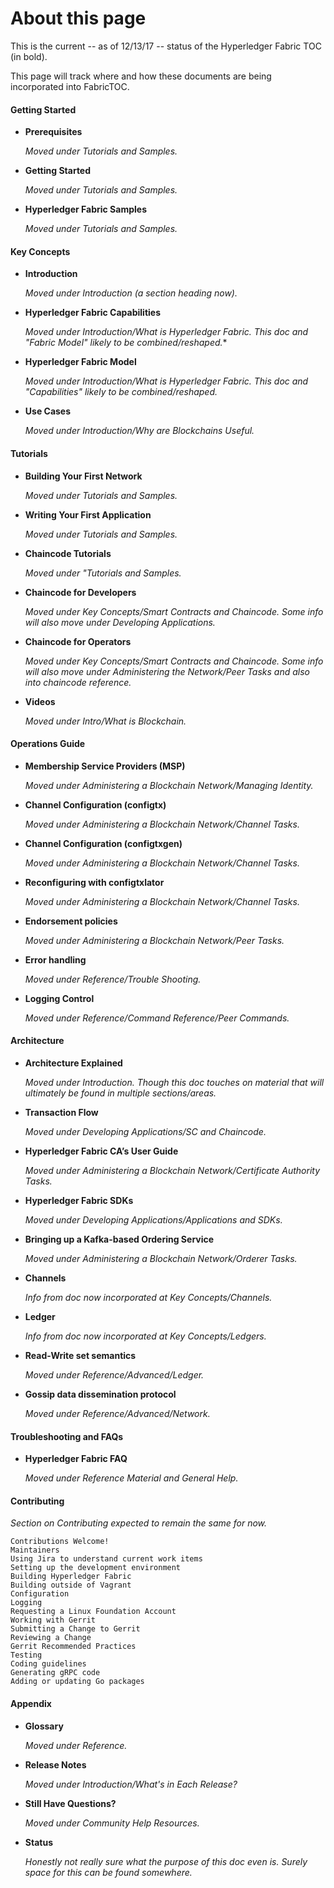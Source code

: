 # About this page

This is the current -- as of 12/13/17 -- status of the Hyperledger Fabric TOC (in bold).

This page will track where and how these documents are being incorporated into FabricTOC.


#### Getting Started

* **Prerequisites**

  *Moved under Tutorials and Samples.*

* **Getting Started**

  *Moved under Tutorials and Samples.*

* **Hyperledger Fabric Samples**

  *Moved under Tutorials and Samples.*

#### Key Concepts

* **Introduction**

    *Moved under Introduction (a section heading now).*

* **Hyperledger Fabric Capabilities**

    *Moved under Introduction/What is Hyperledger Fabric. This doc and "Fabric Model" likely to be combined/reshaped.**

* **Hyperledger Fabric Model**

    *Moved under Introduction/What is Hyperledger Fabric. This doc and "Capabilities" likely to be combined/reshaped.*

* **Use Cases**

    *Moved under Introduction/Why are Blockchains Useful.*

#### Tutorials

* **Building Your First Network**

    *Moved under Tutorials and Samples.*

* **Writing Your First Application**

    *Moved under Tutorials and Samples.*

* **Chaincode Tutorials**

    *Moved under "Tutorials and Samples.*

* **Chaincode for Developers**

    *Moved under Key Concepts/Smart Contracts and Chaincode. Some info will also move under Developing Applications.*

* **Chaincode for Operators**

    *Moved under Key Concepts/Smart Contracts and Chaincode. Some info will also move under Administering the Network/Peer Tasks and also into chaincode reference.*

* **Videos**

    *Moved under Intro/What is Blockchain.*


#### Operations Guide

* **Membership Service Providers (MSP)**

    *Moved under Administering a Blockchain Network/Managing Identity.*

* **Channel Configuration (configtx)**

    *Moved under Administering a Blockchain Network/Channel Tasks.*

* **Channel Configuration (configtxgen)**

    *Moved under Administering a Blockchain Network/Channel Tasks.*

* **Reconfiguring with configtxlator**

    *Moved under Administering a Blockchain Network/Channel Tasks.*

* **Endorsement policies**

    *Moved under Administering a Blockchain Network/Peer Tasks.*

* **Error handling**

    *Moved under Reference/Trouble Shooting.*

* **Logging Control**

    *Moved under Reference/Command Reference/Peer Commands.*

#### Architecture

* **Architecture Explained**

    *Moved under Introduction. Though this doc touches on material that will ultimately be found in multiple sections/areas.*

* **Transaction Flow**

    *Moved under Developing Applications/SC and Chaincode.*

* **Hyperledger Fabric CA’s User Guide**

    *Moved under Administering a Blockchain Network/Certificate Authority Tasks.*

* **Hyperledger Fabric SDKs**

    *Moved under Developing Applications/Applications and SDKs.*

* **Bringing up a Kafka-based Ordering Service**

    *Moved under Administering a Blockchain Network/Orderer Tasks.*

* **Channels**

    *Info from doc now incorporated at Key Concepts/Channels.*

* **Ledger**

    *Info from doc now incorporated at Key Concepts/Ledgers.*

* **Read-Write set semantics**

    *Moved under Reference/Advanced/Ledger.*

* **Gossip data dissemination protocol**

    *Moved under Reference/Advanced/Network.*

#### Troubleshooting and FAQs

* **Hyperledger Fabric FAQ**

    *Moved under Reference Material and General Help.*

#### Contributing

*Section on Contributing expected to remain the same for now.*

    Contributions Welcome!
    Maintainers
    Using Jira to understand current work items
    Setting up the development environment
    Building Hyperledger Fabric
    Building outside of Vagrant
    Configuration
    Logging
    Requesting a Linux Foundation Account
    Working with Gerrit
    Submitting a Change to Gerrit
    Reviewing a Change
    Gerrit Recommended Practices
    Testing
    Coding guidelines
    Generating gRPC code
    Adding or updating Go packages

#### Appendix

* **Glossary**

    *Moved under Reference.*

* **Release Notes**

    *Moved under Introduction/What's in Each Release?*

* **Still Have Questions?**

    *Moved under Community Help Resources.*

* **Status**

    *Honestly not really sure what the purpose of this doc even is. Surely space for this can be found somewhere.*
